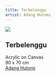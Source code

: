 ```yaml
---
title: Terbelenggu
artist: Adang Hutomi
---
```


![](https://raw.githubusercontent.com/BayuAngora/gallery/main/adang-hutomi-terbelenggu.jpg)

## Terbelenggu  
Acrylic on Canvas  
90 x 70 cm  
[Adang Hutomi](/artist/adang-hutomi/)

